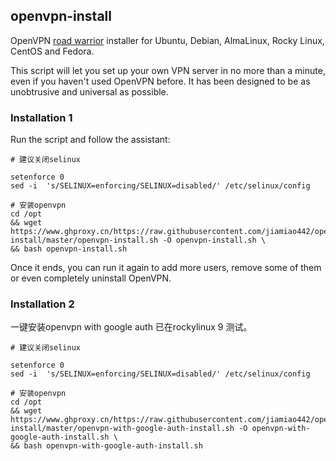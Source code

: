 
## openvpn-install
OpenVPN [road warrior](http://en.wikipedia.org/wiki/Road_warrior_%28computing%29) installer for Ubuntu, Debian, AlmaLinux, Rocky Linux, CentOS and Fedora.

This script will let you set up your own VPN server in no more than a minute, even if you haven't used OpenVPN before. It has been designed to be as unobtrusive and universal as possible.

### Installation 1
Run the script and follow the assistant:

```
# 建议关闭selinux

setenforce 0
sed -i  's/SELINUX=enforcing/SELINUX=disabled/' /etc/selinux/config 

# 安装openvpn
cd /opt
&& wget https://www.ghproxy.cn/https://raw.githubusercontent.com/jiamiao442/openvpn-install/master/openvpn-install.sh -O openvpn-install.sh \
&& bash openvpn-install.sh
```

Once it ends, you can run it again to add more users, remove some of them or even completely uninstall OpenVPN.

### Installation 2
一键安装openvpn with google auth
已在rockylinux 9 测试。

```
# 建议关闭selinux

setenforce 0
sed -i  's/SELINUX=enforcing/SELINUX=disabled/' /etc/selinux/config 

# 安装openvpn
cd /opt
&& wget https://www.ghproxy.cn/https://raw.githubusercontent.com/jiamiao442/openvpn-install/master/openvpn-with-google-auth-install.sh -O openvpn-with-google-auth-install.sh \
&& bash openvpn-with-google-auth-install.sh
```

